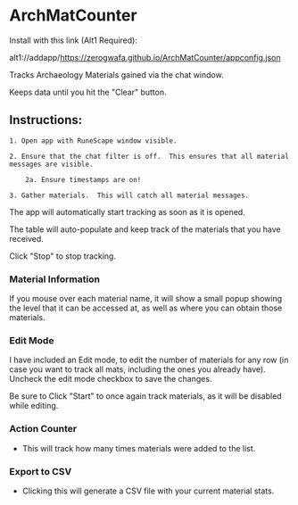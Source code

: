 # ArchMatCounter

Install with this link (Alt1 Required): 

alt1://addapp/https://zerogwafa.github.io/ArchMatCounter/appconfig.json

Tracks Archaeology Materials gained via the chat window.

Keeps data until you hit the "Clear" button.

## Instructions:
    1. Open app with RuneScape window visible.

    2. Ensure that the chat filter is off.  This ensures that all material messages are visible.
    
        2a. Ensure timestamps are on!
    
    3. Gather materials.  This will catch all material messages.

The app will automatically start tracking as soon as it is opened.

The table will auto-populate and keep track of the materials that you have received.

Click "Stop" to stop tracking.

### Material Information

If you mouse over each material name, it will show a small popup showing the level that it can be accessed at, as well as where you can obtain those materials.

### Edit Mode

I have included an Edit mode, to edit the number of materials for any row (in case you want to track all mats, including the ones you already have).  Uncheck the edit mode checkbox to save the changes.

Be sure to Click "Start" to once again track materials, as it will be disabled while editing.


### Action Counter
- This will track how many times materials were added to the list.

### Export to CSV
- Clicking this will generate a CSV file with your current material stats.  
